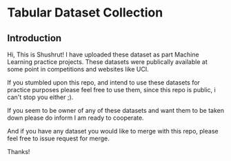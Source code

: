 # Tabular Dataset Collection

## Introduction
Hi, This is Shushrut! I have uploaded these dataset as part Machine Learning practice projects. These datasets were publically available at some point in competitions and websites like UCI.

If you stumbled upon this repo, and intend to use these datasets for practice purposes please feel free to use them, since this repo is public, i can't stop you either ;).

If you seem to be owner of any of these datasets and want them to be taken down please do inform I am ready to cooperate.

And if you have any dataset you would like to merge with this repo, please feel free to issue request for merge.

Thanks!
